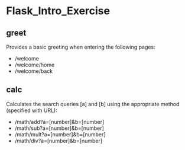 # Flask_Intro_Exercise
## greet  
Provides a basic greeting when entering the following pages:
- /welcome
- /welcome/home
- /welcome/back
## calc
Calculates the search queries [a] and [b] using the appropriate method (specified with URL):
- /math/add?a=[number]&b=[number]
- /math/sub?a=[number]&b=[number]
- /math/mult?a=[number]&b=[number]
- /math/div?a=[number]&b=[number]
